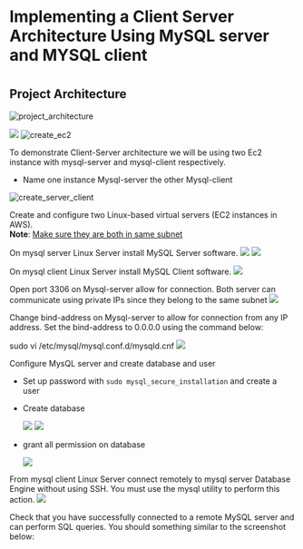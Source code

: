 # Implementing a Client Server Architecture Using MySQL server and MYSQL client
#

## Project Architecture
![project_architecture](./img/1.project_architecture.jpg)

![](./img/2.create_ec2.jpg)
![create_ec2](./img/3.curling_server.jpg)

To demonstrate Client-Server architecture we will be using two Ec2 instance with mysql-server and mysql-client respectively.
- Name one instance Mysql-server the other Mysql-client
  
![create_server_client](./img/4.created_server&client.jpg)

Create and configure two Linux-based virtual servers (EC2 instances in AWS). <br/>
**Note**: <u>Make sure they are both in same subnet</u>

On mysql server Linux Server install MySQL Server software.
![](./img/5.install_mysql_server.jpg)
![](./img/6.mysql_server_running.jpg)

On mysql client Linux Server install MySQL Client software.
![](./img/7.install_mysql_client.jpg)

Open port 3306 on Mysql-server allow for connection. Both server can communicate using private IPs since they belong to the same subnet
![](./img/8.sg_inbound_client.jpg)

Change bind-address on Mysql-server to allow for connection from any IP address. Set the bind-address to 0.0.0.0 using the command below:

sudo vi /etc/mysql/mysql.conf.d/mysqld.cnf
![](./img/9.bind_port.jpg)

Configure MysQL server and create database and user
- Set up password with `sudo mysql_secure_installation` and create a user
- Create database
    
    ![](./img/11.create_db.jpg)
    ![](./img/10.server_lookup.jpg)

- grant all permission on database
    
    ![](./img/12.grant_all_permissions.jpg)

From mysql client Linux Server connect remotely to mysql server Database Engine without using SSH. You must use the mysql utility to perform this action.
    ![](./img/13.successful_connect_from.jpg)

Check that you have successfully connected to a remote MySQL server and can perform SQL queries. You should something similar to the screenshot below: